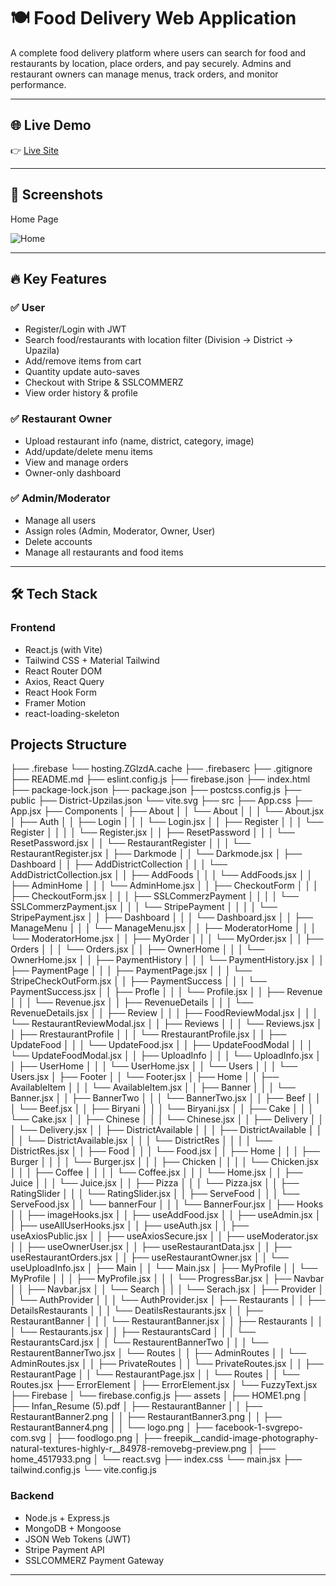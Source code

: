# 🍽️ Food Delivery Web Application

A complete food delivery platform where users can search for food and restaurants by location, place orders, and pay securely. Admins and restaurant owners can manage menus, track orders, and monitor performance.

---

## 🌐 Live Demo

👉 [Live Site](https://foodhub-d3e1e.web.app/)

---

## 📸 Screenshots
 Home Page 

 ![Home](https://i.ibb.co/JRSSWMgz/image.png) 

---

## 🔥 Key Features

### ✅ User
- Register/Login with JWT
- Search food/restaurants with location filter (Division → District → Upazila)
- Add/remove items from cart
- Quantity update auto-saves
- Checkout with Stripe & SSLCOMMERZ
- View order history & profile

### ✅ Restaurant Owner
- Upload restaurant info (name, district, category, image)
- Add/update/delete menu items
- View and manage orders
- Owner-only dashboard

### ✅ Admin/Moderator
- Manage all users
- Assign roles (Admin, Moderator, Owner, User)
- Delete accounts
- Manage all restaurants and food items

---

## 🛠️ Tech Stack

### Frontend
- React.js (with Vite)
- Tailwind CSS + Material Tailwind
- React Router DOM
- Axios, React Query
- React Hook Form
- Framer Motion
- react-loading-skeleton
## Projects Structure 
├── .firebase
    └── hosting.ZGlzdA.cache
├── .firebaserc
├── .gitignore
├── README.md
├── eslint.config.js
├── firebase.json
├── index.html
├── package-lock.json
├── package.json
├── postcss.config.js
├── public
    ├── District-Upzilas.json
    └── vite.svg
├── src
    ├── App.css
    ├── App.jsx
    ├── Components
    │   ├── About
    │   │   └── About
    │   │   │   └── About.jsx
    │   ├── Auth
    │   │   ├── Login
    │   │   │   └── Login.jsx
    │   │   ├── Register
    │   │   │   └── Register
    │   │   │   │   └── Register.jsx
    │   │   ├── ResetPassword
    │   │   │   └── ResetPassword.jsx
    │   │   └── RestaurantRegister
    │   │   │   └── RestaurantRegister.jsx
    │   ├── Darkmode
    │   │   └── Darkmode.jsx
    │   ├── Dashboard
    │   │   ├── AddDistrictCollection
    │   │   │   └── AddDistrictCollection.jsx
    │   │   ├── AddFoods
    │   │   │   └── AddFoods.jsx
    │   │   ├── AdminHome
    │   │   │   └── AdminHome.jsx
    │   │   ├── CheckoutForm
    │   │   │   ├── CheckoutForm.jsx
    │   │   │   ├── SSLCommerzPayment
    │   │   │   │   └── SSLCommerzPayment.jsx
    │   │   │   └── StripePayment
    │   │   │   │   └── StripePayment.jsx
    │   │   ├── Dashboard
    │   │   │   └── Dashboard.jsx
    │   │   ├── ManageMenu
    │   │   │   └── ManageMenu.jsx
    │   │   ├── ModeratorHome
    │   │   │   └── ModeratorHome.jsx
    │   │   ├── MyOrder
    │   │   │   └── MyOrder.jsx
    │   │   ├── Orders
    │   │   │   └── Orders.jsx
    │   │   ├── OwnerHome
    │   │   │   └── OwnerHome.jsx
    │   │   ├── PaymentHistory
    │   │   │   └── PaymentHistory.jsx
    │   │   ├── PaymentPage
    │   │   │   ├── PaymentPage.jsx
    │   │   │   └── StripeCheckOutForm.jsx
    │   │   ├── PaymentSuccess
    │   │   │   └── PaymentSuccess.jsx
    │   │   ├── Profle
    │   │   │   └── Profile.jsx
    │   │   ├── Revenue
    │   │   │   └── Revenue.jsx
    │   │   ├── RevenueDetails
    │   │   │   └── RevenueDetails.jsx
    │   │   ├── Review
    │   │   │   ├── FoodReviewModal.jsx
    │   │   │   └── RestaurantReviewModal.jsx
    │   │   ├── Reviews
    │   │   │   └── Reviews.jsx
    │   │   ├── RrestaurantProfile
    │   │   │   └── RrestaurantProfile.jsx
    │   │   ├── UpdateFood
    │   │   │   └── UpdateFood.jsx
    │   │   ├── UpdateFoodModal
    │   │   │   └── UpdateFoodModal.jsx
    │   │   ├── UploadInfo
    │   │   │   └── UploadInfo.jsx
    │   │   ├── UserHome
    │   │   │   └── UserHome.jsx
    │   │   └── Users
    │   │   │   └── Users.jsx
    │   ├── Footer
    │   │   └── Footer.jsx
    │   ├── Home
    │   │   ├── AvailableItem
    │   │   │   └── AvailableItem.jsx
    │   │   ├── Banner
    │   │   │   └── Banner.jsx
    │   │   ├── BannerTwo
    │   │   │   └── BannerTwo.jsx
    │   │   ├── Beef
    │   │   │   └── Beef.jsx
    │   │   ├── Biryani
    │   │   │   └── Biryani.jsx
    │   │   ├── Cake
    │   │   │   └── Cake.jsx
    │   │   ├── Chinese
    │   │   │   └── Chinese.jsx
    │   │   ├── Delivery
    │   │   │   └── Delivery.jsx
    │   │   ├── DistrictAvailable
    │   │   │   ├── DistrictAvailable
    │   │   │   │   └── DistrictAvailable.jsx
    │   │   │   └── DistrictRes
    │   │   │   │   └── DistrictRes.jsx
    │   │   ├── Food
    │   │   │   └── Food.jsx
    │   │   ├── Home
    │   │   │   ├── Burger
    │   │   │   │   └── Burger.jsx
    │   │   │   ├── Chicken
    │   │   │   │   └── Chicken.jsx
    │   │   │   ├── Coffee
    │   │   │   │   └── Coffee.jsx
    │   │   │   └── Home.jsx
    │   │   ├── Juice
    │   │   │   └── Juice.jsx
    │   │   ├── Pizza
    │   │   │   └── Pizza.jsx
    │   │   ├── RatingSlider
    │   │   │   └── RatingSlider.jsx
    │   │   ├── ServeFood
    │   │   │   └── ServeFood.jsx
    │   │   └── bannerFour
    │   │   │   └── BannerFour.jsx
    │   ├── Hooks
    │   │   ├── imageHooks.jsx
    │   │   ├── useAddFood.jsx
    │   │   ├── useAdmin.jsx
    │   │   ├── useAllUserHooks.jsx
    │   │   ├── useAuth.jsx
    │   │   ├── useAxiosPublic.jsx
    │   │   ├── useAxiosSecure.jsx
    │   │   ├── useModerator.jsx
    │   │   ├── useOwnerUser.jsx
    │   │   ├── useRestaurantData.jsx
    │   │   ├── useRestaurantOrders.jsx
    │   │   ├── useRestaurantOwner.jsx
    │   │   └── useUploadInfo.jsx
    │   ├── Main
    │   │   └── Main.jsx
    │   ├── MyProfile
    │   │   └── MyProfile
    │   │   │   ├── MyProfile.jsx
    │   │   │   └── ProgressBar.jsx
    │   ├── Navbar
    │   │   ├── Navbar.jsx
    │   │   └── Search
    │   │   │   └── Serach.jsx
    │   ├── Provider
    │   │   └── AuthProvider
    │   │   │   └── AuthProvider.jsx
    │   ├── Restaurants
    │   │   ├── DetailsRestaurants
    │   │   │   └── DeatilsRestaurants.jsx
    │   │   ├── RestaurantBanner
    │   │   │   └── RestaurantBanner.jsx
    │   │   ├── Restaurants
    │   │   │   └── Restaurants.jsx
    │   │   ├── RestaurantsCard
    │   │   │   └── RestaurantsCard.jsx
    │   │   └── RestaurentBannerTwo
    │   │   │   └── RestaurentBannerTwo.jsx
    │   └── Routes
    │   │   ├── AdminRoutes
    │   │       └── AdminRoutes.jsx
    │   │   ├── PrivateRoutes
    │   │       └── PrivateRoutes.jsx
    │   │   ├── RestaurantPage
    │   │       └── RestaurantPage.jsx
    │   │   └── Routes
    │   │       └── Routes.jsx
    ├── ErrorElement
    │   ├── ErrorElement.jsx
    │   └── FuzzyText.jsx
    ├── Firebase
    │   └── firebase.config.js
    ├── assets
    │   ├── HOME1.png
    │   ├── Infan_Resume (5).pdf
    │   ├── RestaurantBanner
    │   │   ├── RestaurantBanner2.png
    │   │   ├── RestaurantBanner3.png
    │   │   ├── RestaurantBanner4.png
    │   │   └── logo.png
    │   ├── facebook-1-svgrepo-com.svg
    │   ├── foodlogo.png
    │   ├── freepik__candid-image-photography-natural-textures-highly-r__84978-removebg-preview.png
    │   ├── home_4517933.png
    │   └── react.svg
    ├── index.css
    └── main.jsx
├── tailwind.config.js
└── vite.config.js
### Backend
- Node.js + Express.js
- MongoDB + Mongoose
- JSON Web Tokens (JWT)
- Stripe Payment API
- SSLCOMMERZ Payment Gateway

---


